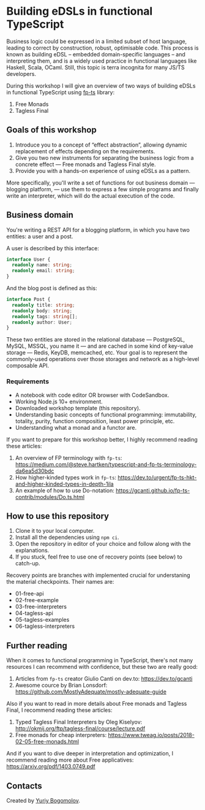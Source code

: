 # Building eDSLs in functional TypeScript

Business logic could be expressed in a limited subset of host language, leading to correct by construction, robust, optimisable code. This process is known as building eDSL – embedded domain-specific languages – and interpreting them, and is a widely used practice in functional languages like Haskell, Scala, OCaml. Still, this topic is terra incognita for many JS/TS developers.

During this workshop I will give an overview of two ways of building eDSLs in functional TypeScript using [fp-ts](https://github.com/gcanti/fp-ts) library:
1. Free Monads
2. Tagless Final

## Goals of this workshop

1. Introduce you to a concept of “effect abstraction”, allowing dynamic replacement of effects depending on the requirements.
2. Give you two new instruments for separating the business logic from a concrete effect — Free monads and Tagless Final style.
3. Provide you with a hands-on experience of using eDSLs as a pattern.

More specifically, you'll write a set of functions for out business domain — blogging platform, — use them to express a few simple programs and finally write an interpreter, which will do the actual execution of the code.

## Business domain

You're writing a REST API for a blogging platform, in which you have two entities: a user and a post.

A user is described by this interface:

```ts
interface User {
  readonly name: string;
  readonly email: string;
}
```

And the blog post is defined as this:

```ts
interface Post {
  readonly title: string;
  readonly body: string;
  readonly tags: string[];
  readonly author: User;
}
```

These two entities are stored in the relational database — PostgreSQL, MySQL, MSSQL, you name it — and are cached in some kind of key-value storage — Redis, KeyDB, memcached, etc. Your goal is to represent the commonly-used operations over those storages and network as a high-level composable API.

### Requirements

- A notebook with code editor OR browser with CodeSandbox.
- Working Node.js 10+ environment.
- Downloaded workshop template (this repository).
- Understanding basic concepts of functional programming: immutability, totality, purity, function composition, least power principle, etc.
- Understanding what a monad and a functor are.

If you want to prepare for this workshop better, I highly recommend reading these articles:
1. An overview of FP terminology with `fp-ts`: https://medium.com/@steve.hartken/typescript-and-fp-ts-terminology-da6ea5d30bdc
2. How higher-kinded types work in `fp-ts`: https://dev.to/urgent/fp-ts-hkt-and-higher-kinded-types-in-depth-1ila
3. An example of how to use Do-notation: https://gcanti.github.io/fp-ts-contrib/modules/Do.ts.html

## How to use this repository

1. Clone it to your local computer.
2. Install all the dependencies using `npm ci`.
3. Open the repository in editor of your choice and follow along with the explanations.
4. If you stuck, feel free to use one of recovery points (see below) to catch-up.

Recovery points are branches with implemented crucial for understaning the material checkpoints. Their names are:
- 01-free-api
- 02-free-example
- 03-free-interpreters
- 04-tagless-api
- 05-tagless-examples
- 06-tagless-interpreters

## Further reading

When it comes to functional programming in TypeScript, there's not many resources I can recommend with confidence, but these two are really good:
1. Articles from `fp-ts` creator Giulio Canti on dev.to: https://dev.to/gcanti
2. Awesome cource by Brian Lonsdorf: https://github.com/MostlyAdequate/mostly-adequate-guide

Also if you want to read in more details about Free monads and Tagless Final, I recommend reading these articles:
1. Typed Tagless Final Interpreters by Oleg Kiselyov: http://okmij.org/ftp/tagless-final/course/lecture.pdf
2. Free monads for cheap interpreters: https://www.tweag.io/posts/2018-02-05-free-monads.html

And if you want to dive deeper in interpretation and optimization, I recommend reading more about Free applicatives: https://arxiv.org/pdf/1403.0749.pdf

## Contacts

Created by [Yuriy Bogomolov](mailto:yuriy.bogomolov@gmail.com).
